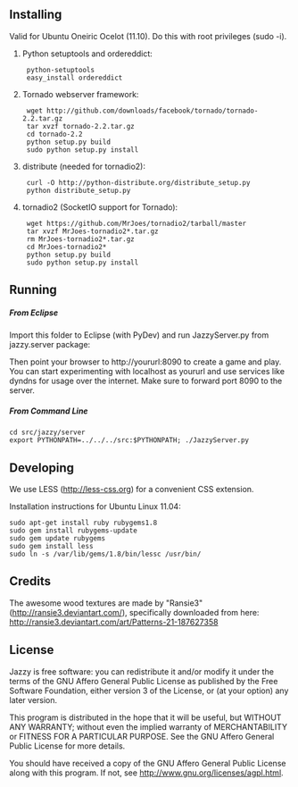 ## Installing
Valid for Ubuntu Oneiric Ocelot (11.10). Do this with root privileges (sudo -i).

1. Python setuptools and ordereddict:

        python-setuptools
        easy_install ordereddict

2. Tornado webserver framework:

        wget http://github.com/downloads/facebook/tornado/tornado-2.2.tar.gz
        tar xvzf tornado-2.2.tar.gz
        cd tornado-2.2
        python setup.py build
        sudo python setup.py install

3. distribute (needed for tornadio2):

        curl -O http://python-distribute.org/distribute_setup.py
        python distribute_setup.py

4. tornadio2 (SocketIO support for Tornado):

        wget https://github.com/MrJoes/tornadio2/tarball/master
        tar xvzf MrJoes-tornadio2*.tar.gz
        rm MrJoes-tornadio2*.tar.gz
        cd MrJoes-tornadio2*
        python setup.py build
        sudo python setup.py install


##  Running 

##### From Eclipse

Import this folder to Eclipse (with PyDev) and run JazzyServer.py from jazzy.server package:

Then point your browser to http://yoururl:8090 to create a game and play.
You can start experimenting with localhost as yoururl and use services like dyndns for usage over the internet. Make sure to forward port 8090 to the server.


##### From Command Line
    cd src/jazzy/server
    export PYTHONPATH=../../../src:$PYTHONPATH; ./JazzyServer.py



##  Developing

We use LESS (http://less-css.org) for a convenient CSS extension.

Installation instructions for Ubuntu Linux 11.04:

    sudo apt-get install ruby rubygems1.8
    sudo gem install rubygems-update
    sudo gem update rubygems 
    sudo gem install less
    sudo ln -s /var/lib/gems/1.8/bin/lessc /usr/bin/


## Credits

The awesome wood textures are made by "Ransie3" (http://ransie3.deviantart.com/), specifically downloaded from here: http://ransie3.deviantart.com/art/Patterns-21-187627358


## License
Jazzy is free software: you can redistribute it and/or modify
it under the terms of the GNU Affero General Public License as
published by the Free Software Foundation, either version 3 of the
License, or (at your option) any later version.

This program is distributed in the hope that it will be useful,
but WITHOUT ANY WARRANTY; without even the implied warranty of
MERCHANTABILITY or FITNESS FOR A PARTICULAR PURPOSE.  See the
GNU Affero General Public License for more details.

You should have received a copy of the GNU Affero General Public License
along with this program. If not, see <http://www.gnu.org/licenses/agpl.html>.
